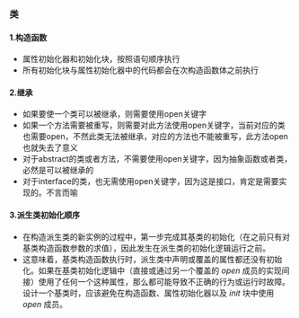 ### 类

#### 1.构造函数

* 属性初始化器和初始化块，按照语句顺序执行
* 所有初始化块与属性初始化器中的代码都会在次构造函数体之前执行

#### 2.继承

* 如果要使一个类可以被继承，则需要使用open关键字
* 如果一个方法需要被重写，则需要对此方法使用open关键字，当前对应的类也需要open，不然此类无法被继承，对应的方法也不能被重写，此方法open也就失去了意义
* 对于abstract的类或者方法，不需要使用open关键字，因为抽象函数或者类，必然是可以被继承的
* 对于interface的类，也无需使用open关键字，因为这是接口，肯定是需要实现的。不言而喻

#### 3.派生类初始化顺序

* 在构造派生类的新实例的过程中，第一步完成其基类的初始化（在之前只有对基类构造函数参数的求值），因此发生在派生类的初始化逻辑运行之前。
* 这意味着，基类构造函数执行时，派生类中声明或覆盖的属性都还没有初始化。如果在基类初始化逻辑中（直接或通过另一个覆盖的 *open* 成员的实现间接）使用了任何一个这种属性，那么都可能导致不正确的行为或运行时故障。设计一个基类时，应该避免在构造函数、属性初始化器以及 *init* 块中使用 *open* 成员。